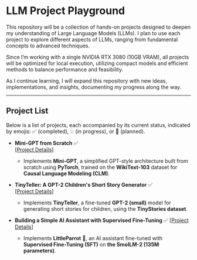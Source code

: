 # LLM Project Playground

This repository will be a collection of hands-on projects designed to deepen my understanding of Large Language Models (LLMs). I plan to use each project to explore different aspects of LLMs, ranging from fundamental concepts to advanced techniques.

Since I’m working with a single NVIDIA RTX 3080 (10GB VRAM), all projects will be optimized for local execution, utilizing compact models and efficient methods to balance performance and feasibility.

As I continue learning, I will expand this repository with new ideas, implementations, and insights, documenting my progress along the way.

---

## Project List

Below is a list of projects, each accompanied by its current status, indicated by emojis: ✅ (completed), 💡 (in progress), or 📑 (planned).

- **Mini-GPT from Scratch** ✅  
[[Project Details](https://github.com/ppannattee/LLM-Project-Playground/blob/main/projects/Mini-GPT/description.md)]

  - Implements **Mini-GPT**, a simplified GPT-style architecture built from scratch using **PyTorch**, trained on the **WikiText-103** dataset for **Causal Language Modeling (CLM)**.

- **TinyTeller: A GPT-2 Children's Short Story Generator** ✅  
  [[Project Details](https://github.com/ppannattee/LLM-Project-Playground/blob/main/projects/TinyTeller/description.md)]
  
  - Implements **TinyTeller**, a fine-tuned **GPT-2 (small)** model for generating short stories for children, using the **TinyStories dataset**.
  
- **Building a Simple AI Assistant with Supervised Fine-Tuning** ✅ 
  [[Project Details](https://github.com/ppannattee/LLM-Project-Playground/blob/main/projects/LittleParrot/description.md)]
  - Implements **LittleParrot** 🦜, an AI assistant fine-tuned with **Supervised Fine-Tuning (SFT)** on **the SmolLM-2 (135M parameters)**.